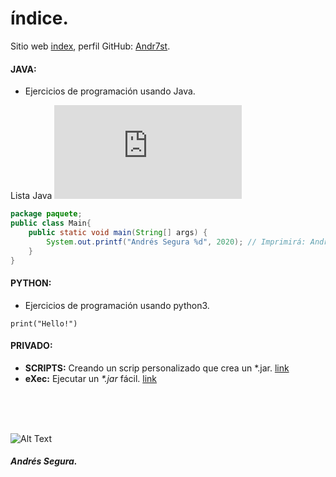 # índice.
<!--
Primero usar como redireccionador.
-->
Sitio web [index](https://Andr7st.github.io/index/), perfil GitHub: [Andr7st](https://github.com/Andr7st).

#### JAVA:

* Ejercicios de programación usando Java.

Lista Java ![Alt Text](https://raw.github.com/Andr7st/index/master/LIST_JAVA.md?raw=true "Andr7st")

```java
package paquete;
public class Main{
    public static void main(String[] args) {
        System.out.printf("Andrés Segura %d", 2020); // Imprimirá: Andrés Segura 2020
    }
}
```
#### PYTHON:

* Ejercicios de programación usando python3.

```
print("Hello!")
```

#### PRIVADO:

* **SCRIPTS:**  Creando un scrip personalizado que crea un *.jar. [link](https://Andr7st.github.io/index/)
* **eXec:**  Ejecutar un _*.jar_ fácil. [link](https://Andr7st.github.io/index/)




<!-- 
DFJKFSJKDBFDSBF
-->

<br>
<br>
<br>

![Alt Text](https://raw.github.com/Andr7st/index/master/docs/images/ilustrativa_1.jpg?raw=true "Seg1st")




##### Andrés Segura.
